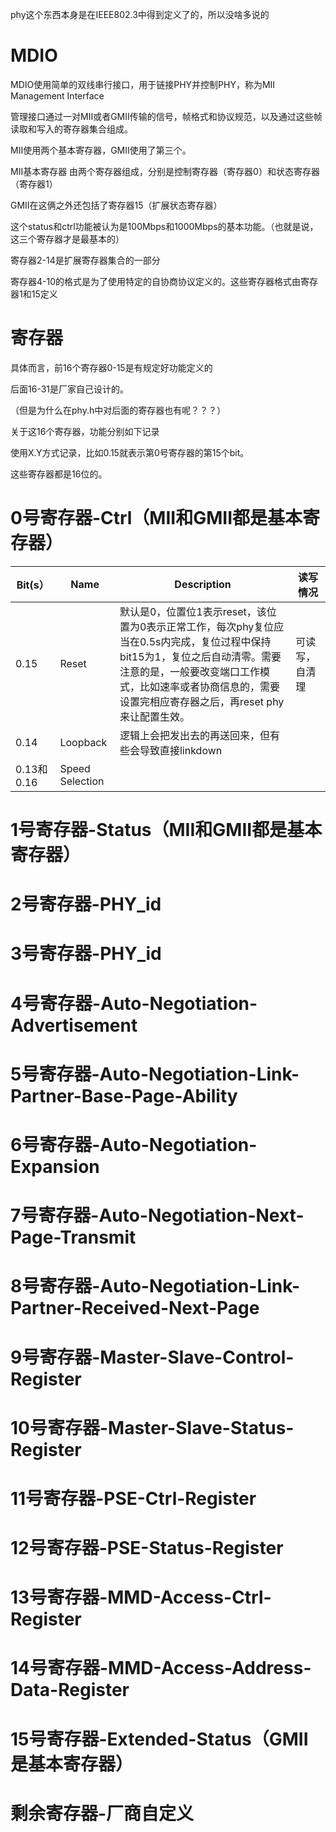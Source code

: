 phy这个东西本身是在IEEE802.3中得到定义了的，所以没啥多说的

# MDIO

MDIO使用简单的双线串行接口，用于链接PHY并控制PHY，称为MII Management Interface

管理接口通过一对MII或者GMII传输的信号，帧格式和协议规范，以及通过这些帧读取和写入的寄存器集合组成。

MII使用两个基本寄存器，GMII使用了第三个。

MII基本寄存器  由两个寄存器组成，分别是控制寄存器（寄存器0）和状态寄存器（寄存器1）

GMII在这俩之外还包括了寄存器15（扩展状态寄存器）

这个status和ctrl功能被认为是100Mbps和1000Mbps的基本功能。（也就是说，这三个寄存器才是最基本的）

寄存器2-14是扩展寄存器集合的一部分

寄存器4-10的格式是为了使用特定的自协商协议定义的。这些寄存器格式由寄存器1和15定义

# 寄存器

具体而言，前16个寄存器0-15是有规定好功能定义的

后面16-31是厂家自己设计的。

（但是为什么在phy.h中对后面的寄存器也有呢？？？）

关于这16个寄存器，功能分别如下记录

使用X.Y方式记录，比如0.15就表示第0号寄存器的第15个bit。

这些寄存器都是16位的。

# 0号寄存器-Ctrl（MII和GMII都是基本寄存器）

| Bit(s）    | Name            | Description                                                                                                                          | 读写情况    |
| --------- | --------------- | ------------------------------------------------------------------------------------------------------------------------------------ | ------- |
| 0.15      | Reset           | 默认是0，位置位1表示reset，该位置为0表示正常工作，每次phy复位应当在0.5s内完成，复位过程中保持bit15为1，复位之后自动清零。需要注意的是，一般要改变端口工作模式，比如速率或者协商信息的，需要设置完相应寄存器之后，再reset phy来让配置生效。 | 可读写，自清理 |
| 0.14      | Loopback        | 逻辑上会把发出去的再送回来，但有些会导致直接linkdown                                                                                                       |         |
| 0.13和0.16 | Speed Selection |                                                                                                                                      |         |



# 1号寄存器-Status（MII和GMII都是基本寄存器）



# 2号寄存器-PHY_id



# 3号寄存器-PHY_id

# 4号寄存器-Auto-Negotiation-Advertisement

# 5号寄存器-Auto-Negotiation-Link-Partner-Base-Page-Ability

# 6号寄存器-Auto-Negotiation-Expansion

# 7号寄存器-Auto-Negotiation-Next-Page-Transmit



# 8号寄存器-Auto-Negotiation-Link-Partner-Received-Next-Page

# 9号寄存器-Master-Slave-Control-Register

# 10号寄存器-Master-Slave-Status-Register

# 11号寄存器-PSE-Ctrl-Register

# 12号寄存器-PSE-Status-Register

# 13号寄存器-MMD-Access-Ctrl-Register

# 14号寄存器-MMD-Access-Address-Data-Register

# 15号寄存器-Extended-Status（GMII是基本寄存器）

# 剩余寄存器-厂商自定义
